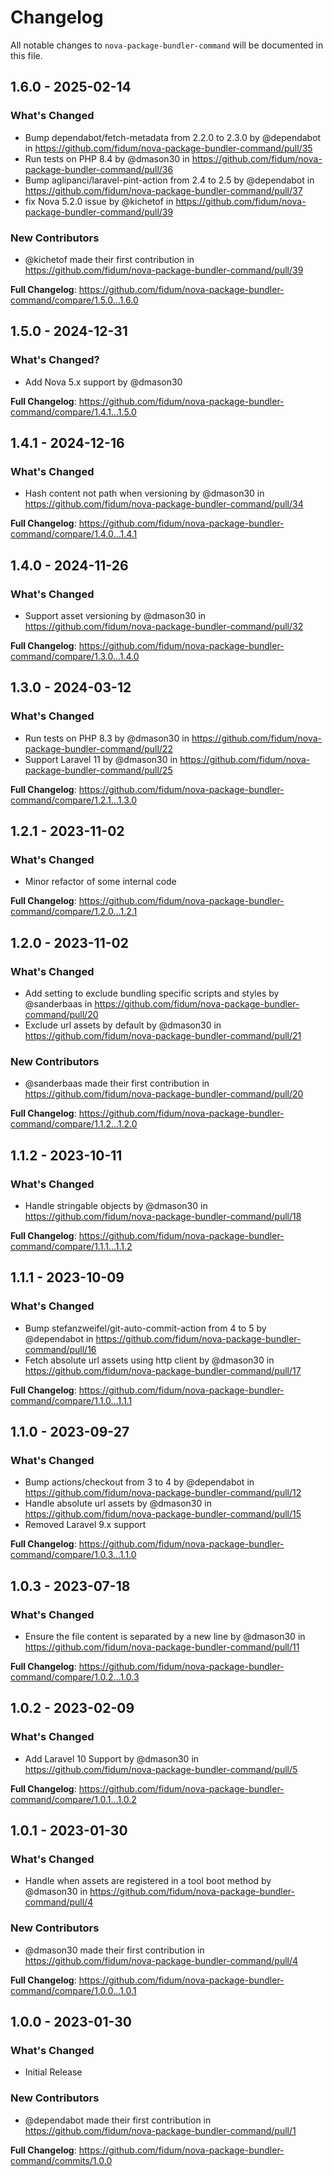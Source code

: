 # Changelog

All notable changes to `nova-package-bundler-command` will be documented in this file.

## 1.6.0 - 2025-02-14

### What's Changed

* Bump dependabot/fetch-metadata from 2.2.0 to 2.3.0 by @dependabot in https://github.com/fidum/nova-package-bundler-command/pull/35
* Run tests on PHP 8.4 by @dmason30 in https://github.com/fidum/nova-package-bundler-command/pull/36
* Bump aglipanci/laravel-pint-action from 2.4 to 2.5 by @dependabot in https://github.com/fidum/nova-package-bundler-command/pull/37
* fix Nova 5.2.0 issue by @kichetof in https://github.com/fidum/nova-package-bundler-command/pull/39

### New Contributors

* @kichetof made their first contribution in https://github.com/fidum/nova-package-bundler-command/pull/39

**Full Changelog**: https://github.com/fidum/nova-package-bundler-command/compare/1.5.0...1.6.0

## 1.5.0 - 2024-12-31

### What's Changed?

* Add Nova 5.x support by @dmason30

**Full Changelog**: https://github.com/fidum/nova-package-bundler-command/compare/1.4.1...1.5.0

## 1.4.1 - 2024-12-16

### What's Changed

* Hash content not path when versioning by @dmason30 in https://github.com/fidum/nova-package-bundler-command/pull/34

**Full Changelog**: https://github.com/fidum/nova-package-bundler-command/compare/1.4.0...1.4.1

## 1.4.0 - 2024-11-26

### What's Changed

* Support asset versioning by @dmason30 in https://github.com/fidum/nova-package-bundler-command/pull/32

**Full Changelog**: https://github.com/fidum/nova-package-bundler-command/compare/1.3.0...1.4.0

## 1.3.0 - 2024-03-12

### What's Changed

* Run tests on PHP 8.3 by @dmason30 in https://github.com/fidum/nova-package-bundler-command/pull/22
* Support Laravel 11 by @dmason30 in https://github.com/fidum/nova-package-bundler-command/pull/25

**Full Changelog**: https://github.com/fidum/nova-package-bundler-command/compare/1.2.1...1.3.0

## 1.2.1 - 2023-11-02

### What's Changed

- Minor refactor of some internal code

**Full Changelog**: https://github.com/fidum/nova-package-bundler-command/compare/1.2.0...1.2.1

## 1.2.0 - 2023-11-02

### What's Changed

- Add setting to exclude bundling specific scripts and styles by @sanderbaas in https://github.com/fidum/nova-package-bundler-command/pull/20
- Exclude url assets by default by @dmason30 in https://github.com/fidum/nova-package-bundler-command/pull/21

### New Contributors

- @sanderbaas made their first contribution in https://github.com/fidum/nova-package-bundler-command/pull/20

**Full Changelog**: https://github.com/fidum/nova-package-bundler-command/compare/1.1.2...1.2.0

## 1.1.2 - 2023-10-11

### What's Changed

- Handle stringable objects by @dmason30 in https://github.com/fidum/nova-package-bundler-command/pull/18

**Full Changelog**: https://github.com/fidum/nova-package-bundler-command/compare/1.1.1...1.1.2

## 1.1.1 - 2023-10-09

### What's Changed

- Bump stefanzweifel/git-auto-commit-action from 4 to 5 by @dependabot in https://github.com/fidum/nova-package-bundler-command/pull/16
- Fetch absolute url assets using http client by @dmason30 in https://github.com/fidum/nova-package-bundler-command/pull/17

**Full Changelog**: https://github.com/fidum/nova-package-bundler-command/compare/1.1.0...1.1.1

## 1.1.0 - 2023-09-27

### What's Changed

- Bump actions/checkout from 3 to 4 by @dependabot in https://github.com/fidum/nova-package-bundler-command/pull/12
- Handle absolute url assets by @dmason30 in https://github.com/fidum/nova-package-bundler-command/pull/15
- Removed Laravel 9.x support

**Full Changelog**: https://github.com/fidum/nova-package-bundler-command/compare/1.0.3...1.1.0

## 1.0.3 - 2023-07-18

### What's Changed

- Ensure the file content is separated by a new line by @dmason30 in https://github.com/fidum/nova-package-bundler-command/pull/11

**Full Changelog**: https://github.com/fidum/nova-package-bundler-command/compare/1.0.2...1.0.3

## 1.0.2 - 2023-02-09

### What's Changed

- Add Laravel 10 Support by @dmason30 in https://github.com/fidum/nova-package-bundler-command/pull/5

**Full Changelog**: https://github.com/fidum/nova-package-bundler-command/compare/1.0.1...1.0.2

## 1.0.1 - 2023-01-30

### What's Changed

- Handle when assets are registered in a tool boot method by @dmason30 in https://github.com/fidum/nova-package-bundler-command/pull/4

### New Contributors

- @dmason30 made their first contribution in https://github.com/fidum/nova-package-bundler-command/pull/4

**Full Changelog**: https://github.com/fidum/nova-package-bundler-command/compare/1.0.0...1.0.1

## 1.0.0 - 2023-01-30

### What's Changed

- Initial Release

### New Contributors

- @dependabot made their first contribution in https://github.com/fidum/nova-package-bundler-command/pull/1

**Full Changelog**: https://github.com/fidum/nova-package-bundler-command/commits/1.0.0
